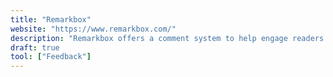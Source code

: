 ```yaml
---
title: "Remarkbox"
website: "https://www.remarkbox.com/"
description: "Remarkbox offers a comment system to help engage readers with your content."
draft: true
tool: ["Feedback"]
---
```

